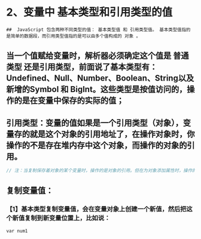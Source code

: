 # 2、变量中 基本类型和引用类型的值

	## 	JavaScript 包含两种不同类型的值： 基本类型值 和 引用类型值。 基本类型值指的是简单的数据段，而引用类型值指的是可以由多个值构成的 对象 。

## 	当一个值赋给变量时，解析器必须确定这个值是 普通类型 还是引用类型，前面说了基本类型有：Undefined、Null、Number、Boolean、String以及 新增的Symbol 和 BigInt。这些类型是按值访问的，操作的是在变量中保存的实际的值；

## 	引用类型：变量的值如果是一个引用类型（对象），变量存的就是这个对象的引用地址了，在操作对象时，你操作的不是存在堆内存中这个对象，而操作的对象的引用。

```javascript
// 注：当复制保存着对象的某个变量时，操作的是对象的引用。但在为对象添加属性时，操作的是实际的对象。
```

## 复制变量值：

### 【1】基本类型复制变量值，会在变量对象上创建一个新值，然后把这个新值复制到新变量位置上，比如说：

```
var num1
```

